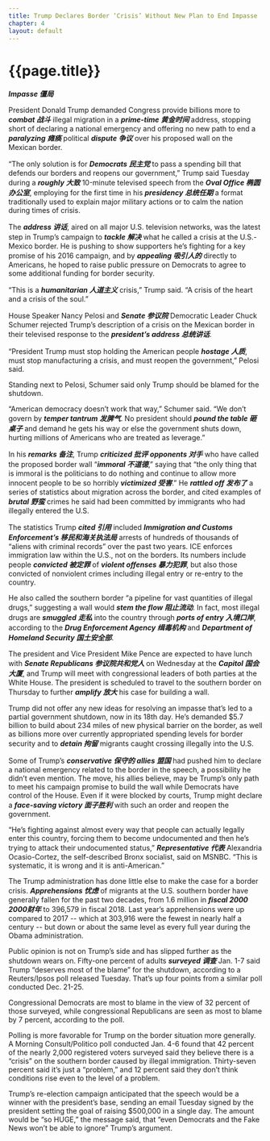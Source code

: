 ```yaml
---
title: Trump Declares Border ‘Crisis’ Without New Plan to End Impasse
chapter: 4
layout: default
---
```


# {{page.title}}

***Impasse 僵局***

President Donald Trump demanded Congress provide billions more to ***combat 战斗*** illegal migration in a ***prime-time  黄金时间*** address, stopping short of declaring a national emergency and offering no new path to end a ***paralyzing 瘫痪*** political ***dispute 争议*** over his proposed wall on the Mexican border.

“The only solution is for ***Democrats 民主党*** to pass a spending bill that defends our borders and reopens our government,” Trump said Tuesday during a ***roughly 大致*** 10-minute televised speech from the ***Oval Office 椭圆办公室***, employing for the first time in his ***presidency 总统任期*** a format traditionally used to explain major military actions or to calm the nation during times of crisis.

The ***address 讲话***, aired on all major U.S. television networks, was the latest step in Trump’s campaign to ***tackle 解决*** what he called a crisis at the U.S.-Mexico border. He is pushing to show supporters he’s fighting for a key promise of his 2016 campaign, and by ***appealing 吸引人的*** directly to Americans, he hoped to raise public pressure on Democrats to agree to some additional funding for border security.

“This is a ***humanitarian 人道主义*** crisis,” Trump said. “A crisis of the heart and a crisis of the soul.”

House Speaker Nancy Pelosi and ***Senate 参议院*** Democratic Leader Chuck Schumer rejected Trump’s description of a crisis on the Mexican border in their televised response to the ***president’s address 总统讲话***.

“President Trump must stop holding the American people ***hostage 人质***, must stop manufacturing a crisis, and must reopen the government,” Pelosi said.

Standing next to Pelosi, Schumer said only Trump should be blamed for the shutdown.

“American democracy doesn’t work that way,” Schumer said. “We don’t govern by ***temper tantrum 发脾气***. No president should ***pound the table 砸桌子*** and demand he gets his way or else the government shuts down, hurting millions of Americans who are treated as leverage.”

In his ***remarks 备注***, Trump ***criticized 批评*** ***opponents 对手*** who have called the proposed border wall “***immoral 不道德***,” saying that “the only thing that is immoral is the politicians to do nothing and continue to allow more innocent people to be so horribly ***victimized 受害***.” He ***rattled off 发布了*** a series of statistics about migration across the border, and cited examples of ***brutal 野蛮*** crimes he said had been committed by immigrants who had illegally entered the U.S.

The statistics Trump ***cited 引用*** included ***Immigration and Customs Enforcement’s 移民和海关执法局*** arrests of hundreds of thousands of “aliens with criminal records” over the past two years. ICE enforces immigration law within the U.S., not on the borders. Its numbers include people ***convicted 被定罪*** of ***violent offenses 暴力犯罪***, but also those convicted of nonviolent crimes including illegal entry or re-entry to the country.

He also called the southern border “a pipeline for vast quantities of illegal drugs,” suggesting a wall would ***stem the flow 阻止流动***. In fact, most illegal drugs are ***smuggled 走私*** into the country through ***ports of entry 入境口岸***, according to the ***Drug Enforcement Agency 缉毒机构*** and ***Department of Homeland Security 国土安全部***.

The president and Vice President Mike Pence are expected to have lunch with ***Senate Republicans 参议院共和党人*** on Wednesday at the ***Capitol 国会大厦***, and Trump will meet with congressional leaders of both parties at the White House. The president is scheduled to travel to the southern border on Thursday to further ***amplify 放大*** his case for building a wall.

Trump did not offer any new ideas for resolving an impasse that’s led to a partial government shutdown, now in its 18th day. He’s demanded $5.7 billion to build about 234 miles of new physical barrier on the border, as well as billions more over currently appropriated spending levels for border security and to ***detain 拘留*** migrants caught crossing illegally into the U.S.

Some of Trump’s ***conservative 保守的*** ***allies 盟国*** had pushed him to declare a national emergency related to the border in the speech, a possibility he didn’t even mention. The move, his allies believe, may be Trump’s only path to meet his campaign promise to build the wall while Democrats have control of the House. Even if it were blocked by courts, Trump might declare a ***face-saving victory 面子胜利*** with such an order and reopen the government.

“He’s fighting against almost every way that people can actually legally enter this country, forcing them to become undocumented and then he’s trying to attack their undocumented status,” ***Representative 代表*** Alexandria Ocasio-Cortez, the self-described Bronx socialist, said on MSNBC. “This is systematic, it is wrong and it is anti-American.”


The Trump administration has done little else to make the case for a border crisis. ***Apprehensions 忧虑*** of migrants at the U.S. southern border have generally fallen for the past two decades, from 1.6 million in ***fiscal 2000 2000财年*** to 396,579 in fiscal 2018. Last year’s apprehensions were up compared to 2017 -- which at 303,916 were the fewest in nearly half a century -- but down or about the same level as every full year during the Obama administration.

Public opinion is not on Trump’s side and has slipped further as the shutdown wears on. Fifty-one percent of adults ***surveyed 调查*** Jan. 1-7 said Trump “deserves most of the blame” for the shutdown, according to a Reuters/Ipsos poll released Tuesday. That’s up four points from a similar poll conducted Dec. 21-25.

Congressional Democrats are most to blame in the view of 32 percent of those surveyed, while congressional Republicans are seen as most to blame by 7 percent, according to the poll.

Polling is more favorable for Trump on the border situation more generally. A Morning Consult/Politico poll conducted Jan. 4-6 found that 42 percent of the nearly 2,000 registered voters surveyed said they believe there is a “crisis” on the southern border caused by illegal immigration. Thirty-seven percent said it’s just a “problem,” and 12 percent said they don’t think conditions rise even to the level of a problem.

Trump’s re-election campaign anticipated that the speech would be a winner with the president’s base, sending an email Tuesday signed by the president setting the goal of raising $500,000 in a single day. The amount would be “so HUGE,” the message said, that “even Democrats and the Fake News won’t be able to ignore” Trump’s argument.
